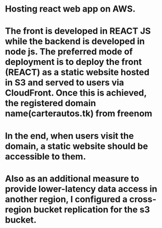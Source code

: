 #  Hosting react web app on AWS.
# The front is developed in REACT JS while the backend is developed in node js. The preferred mode of deployment is to deploy the front (REACT) as a static website hosted in S3 and served to users via CloudFront. Once this is achieved, the registered domain name(carterautos.tk) from freenom
# In the end, when users visit the domain, a static website should be accessible to them.
# Also as an additional measure to provide lower-latency data access in another region, I configured a cross-region bucket replication for the s3 bucket.
